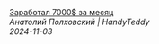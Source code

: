 <!--2024-11-03 15:00:09-->
<div class="yb">
  <a class="nodecor" href="/posts.html?rabota/zarabotal_7000_za_mesyac">
    <img class="preview" data-videoid="CEurQZnp0Nw" src="https://i4.ytimg.com/vi/CEurQZnp0Nw/hqdefault.jpg" align="middle" alt="">
  </a>
  <div class="inlbl text">
    <a class="nodecor" href="/posts.html?rabota/zarabotal_7000_za_mesyac">Заработал 7000$ за месяц</a><br>
    <i class="smaller2">Анатолий Полховский | HandyTeddy </i><br>
    <i class="smaller3">2024-11-03</i>
  </div>
</div>
